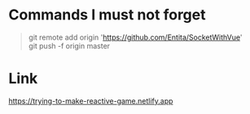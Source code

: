 # Commands I must not forget
> git remote add origin 'https://github.com/Entita/SocketWithVue'  
> git push -f origin master

# Link
https://trying-to-make-reactive-game.netlify.app
